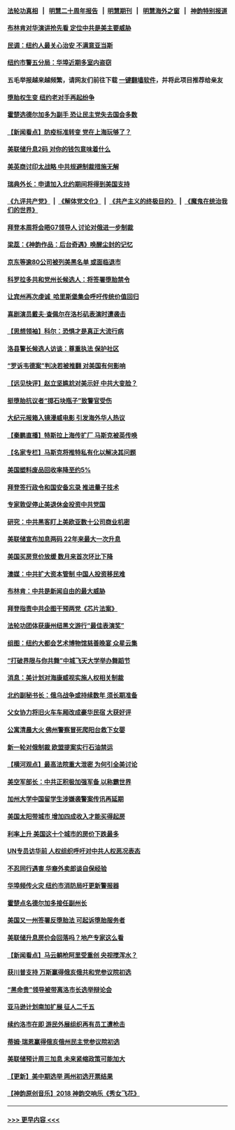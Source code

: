 #### [法轮功真相](https://github.com/gfw-breaker/truth/blob/master/README.md?t=0) &nbsp;&nbsp;|&nbsp;&nbsp; [明慧二十周年报告](https://github.com/gfw-breaker/mh-reports/blob/master/README.md?t=0) &nbsp;&nbsp;|&nbsp;&nbsp;[明慧期刊](https://github.com/gfw-breaker/mh-qikan) &nbsp;&nbsp;|&nbsp;&nbsp; [明慧海外之窗](https://github.com/gfw-breaker/mh-news/blob/master/README.md?t=0) &nbsp;&nbsp;|&nbsp;&nbsp; [神韵特别报道](https://github.com/gfw-breaker/mh-news/blob/master/shenyun.md?t=0)
#### [布林肯对华演讲抢先看 定位中共是美主要威胁](../pages/nsc412/n13727292.md?t=05052051) 
#### [民调：纽约人最关心治安 不满意亚当斯](../pages/nsc412/n13727583.md?t=05052051) 
#### [纽约市警五分局：华埠近期多室内盗窃](../pages/nsc412/n13727576.md?t=05052051) 
#### 五毛举报越来越频繁，请网友们前往下载 [一键翻墙软件](https://github.com/gfw-breaker/ssr-accounts)，并将此项目推荐给亲友
#### [堕胎权生变 纽约老对手再起纷争](../pages/nsc412/n13727540.md?t=05052051) 
#### [霍楚选德尔加多为副手 恐让民主党失去国会多数](../pages/nsc412/n13727554.md?t=05052051) 
#### [【新闻看点】防疫标准转变 党在上海玩够了？](../pages/nsc412/n13727183.md?t=05052051) 
#### [美联储升息2码 对你的钱包意味着什么](../pages/nsc412/n13727177.md?t=05052051) 
#### [美英商讨印太战略 中共规避制裁措施无解](../pages/nsc412/n13727536.md?t=05052051) 
#### [瑞典外长：申请加入北约期间将得到美国支持](../pages/nsc412/n13727517.md?t=05052051) 
#### [《九评共产党》](https://github.com/begood0513/9ping.md/blob/master/README.md) &nbsp;|&nbsp; [《解体党文化》](../../../../jtdwh.md/blob/master/README.md)  &nbsp;|&nbsp; [《共产主义的终极目的》](../../../../gczydzjmd.md/blob/master/README.md) &nbsp;|&nbsp; [《魔鬼在统治我们的世界》](../../../../mgztzwmdsj.md/blob/master/README.md) 
#### [拜登本周将会晤G7领导人 讨论对俄进一步制裁](../pages/nsc412/n13727495.md?t=05052051) 
#### [梁蕊：《神韵作品：后台奇遇》唤醒尘封的记忆](../pages/nsc412/n13727363.md?t=05052051) 
#### [京东等逾80公司被列美黑名单 或面临退市](../pages/nsc412/n13727449.md?t=05052051) 
#### [科罗拉多共和党州长候选人：将签署堕胎禁令](../pages/nsc412/n13727324.md?t=05052051) 
#### [让宾州再次虔诚  哈里斯堡集会呼吁传统价值回归](../pages/nsc412/n13727474.md?t=05052051) 
#### [喜剧演员戴夫‧查佩尔在洛杉矶表演时遭袭击](../pages/nsc412/n13727448.md?t=05052051) 
#### [【思想领袖】科尔：恐惧才是真正大流行病](../pages/nsc412/n13723614.md?t=05052051) 
#### [洛县警长候选人访谈：尊重执法 保护社区](../pages/nsc412/n13727400.md?t=05052051) 
#### [“罗诉韦德案”判决若被推翻 对美国有何影响](../pages/nsc412/n13727219.md?t=05052051) 
#### [【远见快评】赵立坚尴尬对美示好 中共大变脸？](../pages/nsc412/n13727354.md?t=05052051) 
#### [挺堕胎抗议者“掷石块瓶子”致警官受伤](../pages/nsc412/n13727395.md?t=05052051) 
#### [大纪元报箱入镜漫威电影 引发海外华人热议](../pages/nsc412/n13727290.md?t=05052051) 
#### [【秦鹏直播】特斯拉上海传扩厂 马斯克被英传唤](../pages/nsc412/n13727348.md?t=05052051) 
#### [【名家专栏】马斯克将推特私有化以解决其问题](../pages/nsc412/n13727071.md?t=05052051) 
#### [美国塑料废品回收率降至约5%](../pages/nsc412/n13727330.md?t=05052051) 
#### [拜登签行政令和国安备忘录 推进量子技术](../pages/nsc412/n13727234.md?t=05052051) 
#### [专家敦促停止美退休金投资中共党国](../pages/nsc412/n13727289.md?t=05052051) 
#### [研究：中共黑客盯上美欧亚数十公司商业机密](../pages/nsc412/n13727250.md?t=05052051) 
#### [美联储宣布加息两码 22年来最大一次升息](../pages/nsc412/n13727237.md?t=05052051) 
#### [美国买房竞价放缓 数月来首次环比下降](../pages/nsc412/n13726763.md?t=05052051) 
#### [澳媒：中共扩大资本管制 中国人投资移民难](../pages/nsc412/n13727233.md?t=05052051) 
#### [布林肯：中共是新闻自由的最大威胁](../pages/nsc412/n13727223.md?t=05052051) 
#### [拜登指责中共企图干预两党《芯片法案》](../pages/nsc412/n13727200.md?t=05052051) 
#### [法轮功团体获康州纽黑文游行“最佳表演奖”](../pages/nsc412/n13726699.md?t=05052051) 
#### [组图：纽约大都会艺术博物馆慈善晚宴 众星云集](../pages/nsc412/n13726994.md?t=05052051) 
#### [“打破界限与你共舞”中城飞天大学举办舞蹈节](../pages/nsc412/n13726650.md?t=05052051) 
#### [消息：美计划对海康威视实施人权相关制裁](../pages/nsc412/n13727090.md?t=05052051) 
#### [北约副秘书长：俄乌战争或持续数年 须长期准备](../pages/nsc412/n13727098.md?t=05052051) 
#### [父女协力将旧火车车厢改成豪华民宿 大获好评](../pages/nsc412/n13726797.md?t=05052051) 
#### [公寓清晨大火 佛州警察冒死爬阳台救下女婴](../pages/nsc412/n13726783.md?t=05052051) 
#### [新一轮对俄制裁 欧盟提案实行石油禁运](../pages/nsc412/n13726977.md?t=05052051) 
#### [【横河观点】最高法院重大泄密 为何引全美讨论](../pages/nsc412/n13726525.md?t=05052051) 
#### [美空军部长：中共正积极加强军备 以称霸世界](../pages/nsc412/n13726877.md?t=05052051) 
#### [加州大学中国留学生涉嫌袭警案传讯再延期](../pages/nsc412/n13726754.md?t=05052051) 
#### [美国太阳带城市 增加四成收入才能买得起房](../pages/nsc412/n13726739.md?t=05052051) 
#### [利率上升 美国这十个城市的房价下跌最多](../pages/nsc412/n13726672.md?t=05052051) 
#### [UN专员访华前 人权组织呼吁对中共人权恶况表态](../pages/nsc412/n13726715.md?t=05052051) 
#### [不忍同行遇害 华裔外卖郎谈自保经验](../pages/nsc412/n13726709.md?t=05052051) 
#### [华埠频传火灾 纽约市消防局吁更新警报器](../pages/nsc412/n13726705.md?t=05052051) 
#### [霍楚点名德尔加多接任副州长](../pages/nsc412/n13726686.md?t=05052051) 
#### [美国又一州签署反堕胎法 可起诉堕胎服务者](../pages/nsc412/n13726564.md?t=05052051) 
#### [美联储升息房价会回落吗？地产专家这么看](../pages/nsc412/n13726486.md?t=05052051) 
#### [【新闻看点】马云躺枪阿里受重创 央视搅浑水？](../pages/nsc412/n13726396.md?t=05052051) 
#### [获川普支持 万斯赢得俄亥俄共和党参议院初选](../pages/nsc412/n13726613.md?t=05052051) 
#### [“黑命贵”领导被带离洛市长选举辩论会](../pages/nsc412/n13726627.md?t=05052051) 
#### [亚马逊计划南加扩展 征人二千五](../pages/nsc412/n13726609.md?t=05052051) 
#### [续约洛市在即 游民外展组织再有员工遭枪击](../pages/nsc412/n13726555.md?t=05052051) 
#### [蒂姆·瑞恩赢得俄亥俄州民主党参议院初选](../pages/nsc412/n13726578.md?t=05052051) 
#### [美联储预计周三加息 未来紧缩政策可能加大](../pages/nsc412/n13726509.md?t=05052051) 
#### [【更新】美中期选举 两州初选开票结果](../pages/nsc412/n13726542.md?t=05052051) 
#### [【神韵原创音乐】2018 神韵交响乐《秀女飞花》](../pages/nsc412/n13726533.md?t=05052051) 

----
#### [ >>> 更早内容 <<< ](../indexes/nsc412-earlier.md)

